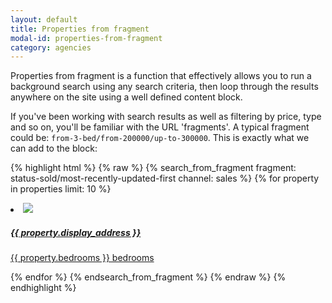 ```yaml
---
layout: default
title: Properties from fragment
modal-id: properties-from-fragment
category: agencies
---
```

Properties from fragment is a function that effectively allows you to run a background search using any search criteria, then loop through the results anywhere on the site using a well defined content block.

If you've been working with search results as well as filtering by price, type and so on, you'll be familiar with the URL 'fragments'. A typical fragment could be: ``from-3-bed/from-200000/up-to-300000``. This is exactly what we can add to the block:

{% highlight html %}
{% raw %}
{% search_from_fragment fragment: status-sold/most-recently-updated-first channel: sales %}
 {% for property in properties limit: 10 %}
  <li>
   <a href="{{ property | url_for_property }}">
    <img src="{{ property.photos.first | url_for_property_asset: "265x160" }}">
    <h5>{{ property.display_address }}</h5>
    <p>{{ property.bedrooms }} bedrooms</p>
   </a>
  </li>
 {% endfor %}
{% endsearch_from_fragment %}
{% endraw %}
{% endhighlight %}

